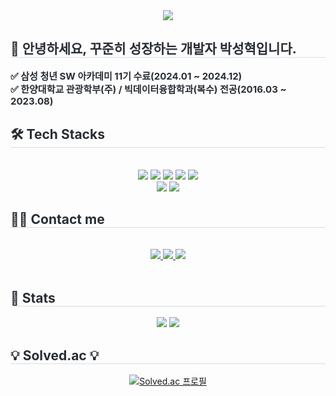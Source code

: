 <div align= "center">
    <img src="https://capsule-render.vercel.app/api?type=waving&color=0:144cf5,100:81b8f3&height=180&text=Welcome%20to%20Hyeuk's%20Github&animation=twinkling&fontColor=ffffff&fontSize=50" />
    </div>
    <div style="text-align: left;"> 
    <h2 style="border-bottom: 1px solid #d8dee4; color: #282d33;"> 👋 안녕하세요, 꾸준히 성장하는 개발자 박성혁입니다. </h2>  
    <div style="font-weight: 700; font-size: 15px; text-align: left; color: #282d33;"> ✅ 삼성 청년 SW 아카데미 11기 수료(2024.01 ~ 2024.12)</li></li></li><br>✅ 한양대학교 관광학부(주) / 빅데이터융합학과(복수) 전공(2016.03 ~ 2023.08)</li> </div> 
    </div>
    <div style="text-align: left;">
    <h2 style="border-bottom: 1px solid #d8dee4; color: #282d33;"> 🛠️ Tech Stacks </h2> <br> 
    <div  align= "center"> <img src="https://img.shields.io/badge/Java-007396?style=for-the-badge&logo=Java&logoColor=white">
          <img src="https://img.shields.io/badge/Spring Boot-6DB33F?style=for-the-badge&logo=Spring Boot&logoColor=white">
          <img src="https://img.shields.io/badge/MySQL-4479A1?style=for-the-badge&logo=MySQL&logoColor=white">
          <img src="https://img.shields.io/badge/Git-F05032?style=for-the-badge&logo=Git&logoColor=white">
          <img src="https://img.shields.io/badge/Github-181717?style=for-the-badge&logo=Github&logoColor=white">
          <br/><img src="https://img.shields.io/badge/Discord-5865F2?style=for-the-badge&logo=Discord&logoColor=white">
          <img src="https://img.shields.io/badge/Notion-000000?style=for-the-badge&logo=Notion&logoColor=white">
          </div>
    </div>
    <div style="text-align: left;">
    <h2 style="border-bottom: 1px solid #d8dee4; color: #282d33;"> 🧑‍💻 Contact me </h2> <br> 
    <div align= "center"> <a href=https://goldenkiwi-coder.tistory.com/> <img src="https://img.shields.io/badge/Tistory-000000?style=for-the-badge&logo=Tistory&logoColor=white&link=https://goldenkiwi-coder.tistory.com/"> </a>
         <a href=mailto:goldenkiwi971202@gmail.com> <img src="https://img.shields.io/badge/Gmail-EA4335?style=for-the-badge&logo=Gmail&logoColor=white&link=mailto:goldenkiwi971202@gmail.com"> </a>
         <a href=https://elegant-candle-4c4.notion.site/SeongHyeuk-Park-645a080cb32c46a18676013c7e600a30> <img src="https://img.shields.io/badge/Notion-000000?style=for-the-badge&logo=Notion&logoColor=white&link=https://elegant-candle-4c4.notion.site/SeongHyeuk-Park-645a080cb32c46a18676013c7e600a30"> </a>
          </div>  <br> 
    <div align= "center">  </div> 
    </div>
    <div style="text-align: left;"> 
    <h2 style="border-bottom: 1px solid #d8dee4; color: #282d33;"> 🏅 Stats </h2> <div align= "center"> <img src="https://github-readme-stats.vercel.app/api?username=goldenkiwi-hyeuk&custom_title=goldenkiwi-hyeuk's Github Stat&bg_color=180,000000,&title_color=000000&text_color=000000"
        /> <img src="https://github-readme-stats.vercel.app/api/top-langs/?username=goldenkiwi-hyeuk&layout=compact&bg_color=180,000000,&title_color=000000&text_color=000000"
          /> </div> 
    </div>

<div style="text-align: left;"> 
<h2 style="border-bottom: 1px solid #d8dee4; color: #282d33;"> 💡 Solved.ac 💡 </h2> <div align= "center">
  
[![Solved.ac 프로필](http://mazassumnida.wtf/api/v2/generate_badge?boj=tourcrazy16)](https://solved.ac/tourcrazy16)
